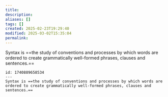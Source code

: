 ```yaml
---
title: 
description: 
aliases: []
tags: []
created: 2025-02-23T19:29:40
modified: 2025-03-02T15:35:04
permalink:
---
```


Syntax is ==the study of conventions and processes by which words are ordered to create grammatically well-formed phrases, clauses and sentences.==

```anki
id: 1740889658534
---
Syntax is ==the study of conventions and processes by which words are ordered to create grammatically well-formed phrases, clauses and sentences.==
```
